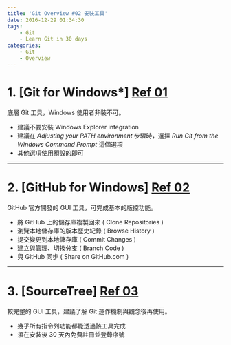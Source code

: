 ```yaml
---
title: 'Git Overview #02 安裝工具'
date: 2016-12-29 01:34:30
tags: 
    - Git
    - Learn Git in 30 days
categories: 
    - Git
    - Overview
---
```

# 1. [Git for Windows*] [Ref 01]
底層 Git 工具，Windows 使用者非裝不可。
- 建議不要安裝 Windows Explorer integration
- 建議在 *Adjusting your PATH environment* 步驟時，選擇 *Run Git from the Windows Command Prompt* 這個選項
- 其他選項使用預設的即可

<!-- more -->

---

# 2. [GitHub for Windows] [Ref 02]
GitHub 官方開發的 GUI 工具，可完成基本的版控功能。
- 將 GitHub 上的儲存庫複製回來 ( Clone Repositories )
- 瀏覽本地儲存庫的版本歷史紀錄 ( Browse History )
- 提交變更到本地儲存庫 ( Commit Changes )
- 建立與管理、切換分支 ( Branch Code )
- 與 GitHub 同步 ( Share on GitHub.com )

---

# 3. [SourceTree] [Ref 03]
較完整的 GUI 工具，建議了解 Git 運作機制與觀念後再使用。
- 幾乎所有指令列功能都能透過該工具完成
- 須在安裝後 30 天內免費註冊並登錄序號

[Ref 01]: https://git-for-windows.github.io/
[Ref 02]: https://desktop.github.com/
[Ref 03]: https://www.sourcetreeapp.com/